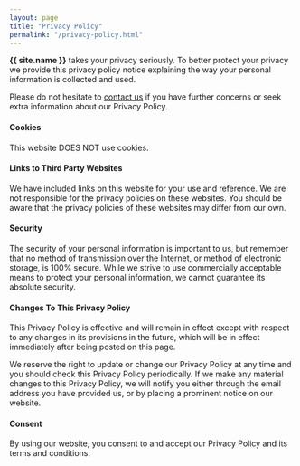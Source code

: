 ```yaml
---
layout: page
title: "Privacy Policy"
permalink: "/privacy-policy.html"
---
```


<b>{{ site.name }}</b> takes your privacy seriously. To better protect your privacy we provide this privacy policy notice explaining the way your personal information is collected and used.

Please do not hesitate to [contact us]({{site.baseurl}}/contact.html) if you have further concerns or seek extra information about our Privacy Policy.


#### Cookies

This website DOES NOT use cookies.


#### Links to Third Party Websites

We have included links on this website for your use and reference. We are not responsible for the privacy policies on these websites. You should be aware that the privacy policies of these websites may differ from our own.


#### Security

The security of your personal information is important to us, but remember that no method of transmission over the Internet, or method of electronic storage, is 100% secure. While we strive to use commercially acceptable means to protect your personal information, we cannot guarantee its absolute security.


#### Changes To This Privacy Policy

This Privacy Policy is effective and will remain in effect except with respect to any changes in its provisions in the future, which will be in effect immediately after being posted on this page.

We reserve the right to update or change our Privacy Policy at any time and you should check this Privacy Policy periodically. If we make any material changes to this Privacy Policy, we will notify you either through the email address you have provided us, or by placing a prominent notice on our website.


#### Consent

By using our website, you consent to and accept our Privacy Policy and its terms and conditions.
